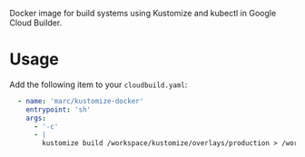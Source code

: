 Docker image for build systems using Kustomize and kubectl in Google Cloud Builder.

# Usage

Add the following item to your `cloudbuild.yaml`:

```yaml
  - name: 'marc/kustomize-docker'
    entrypoint: 'sh'
    args:
      - '-c'
      - |
        kustomize build /workspace/kustomize/overlays/production > /workspace/gitops-deploy/api/api.yaml
```
